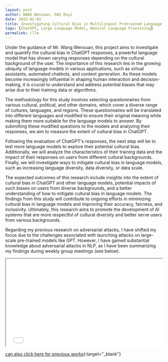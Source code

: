 ```yaml
---
layout: post
author: WANG Wenxuan, DAI Ruyi
date: 2023-02-01
title: Investigating Cultural Bias in Multilingual Pretrained Language Models
tags: [ChatGPT, Large Language Model, Natural Language Processing]
permalink: /llm
---
```


Under the guidance of Mr. Wang Wenxuan, this project aims to investigate and quantify the cultural bias in ChatGPT responses, a powerful language model that has shown varying responses depending on the cultural background of the user. The importance of this research lies in the growing ubiquity of language models in various applications, such as virtual assistants, automated chatbots, and content generation. As these models become increasingly influential in shaping human interaction and decision-making, it is crucial to understand and address potential biases that may arise due to their training data or algorithms.

The methodology for this study involves selecting questionnaires from various cultural, political, and other domains, which cover a diverse range of cultures, languages, and regions. These questionnaires will be translated into different languages and modified to ensure their original meaning while making them more suitable for the language models to answer. By submitting these modified questions to the models and analyzing their responses, we aim to measure the extent of cultural bias in ChatGPT.

Following the evaluation of ChatGPT's responses, the next step will be to test more language models to explore their potential cultural bias. Additionally, we will analyze the characteristics of their training data and the impact of their responses on users from different cultural backgrounds. Finally, we will investigate ways to mitigate cultural bias in language models, such as increasing language diversity, data diversity, or data scale.

The expected outcomes of this research include insights into the extent of cultural bias in ChatGPT and other language models, potential impacts of such biases on users from diverse backgrounds, and a better understanding of how to mitigate cultural bias in language models. The findings from this study will contribute to ongoing efforts in minimizing cultural bias in language models and improving their accuracy, fairness, and inclusivity. Ultimately, this research aims to promote the development of AI systems that are more respectful of cultural diversity and better serve users from various backgrounds.

Regarding my previous research on adversarial attacks, I have shifted my focus due to the challenges associated with launching attacks on large-scale pre-trained models like GPT. However, I have gained substantial knowledge about adversarial attacks in NLP, as I have been summarizing my findings during weekly group meetings (see below).


<style>
.embedded-pdf-container {
  position: relative;
  padding-bottom: 56.25%; /* 9:16 aspect ratio */
  height: 0;
  overflow: hidden;
  max-width: 100%;
}

.embedded-pdf-container iframe {
  position: absolute;
  top: 0;
  left: 0;
  width: 100%;
  height: 100%;
}
</style>

<div class="embedded-pdf-container">
  <iframe src="/assets/attachment/collection.pdf" allowfullscreen></iframe>
</div>

[can also click here for previous works](/assets/attachment/collection.pdf){:target="_blank"}
